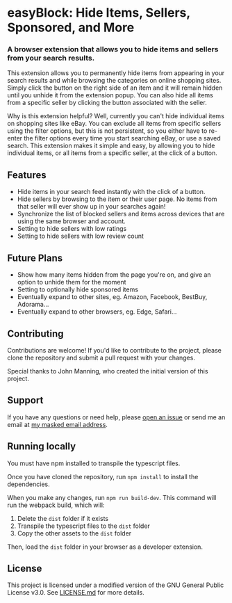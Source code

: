 # easyBlock: Hide Items, Sellers, Sponsored, and More

### A browser extension that allows you to hide items and sellers from your search results.

This extension allows you to permanently hide items from appearing in your search results and while browsing the categories on online shopping sites. Simply click the button on the right side of an item and it will remain hidden until you unhide it from the extension popup. You can also hide all items from a specific seller by clicking the button associated with the seller.

Why is this extension helpful? Well, currently you can't hide individual items on shopping sites like eBay. You can exclude all items from specific sellers using the filter options, but this is not persistent, so you either have to re-enter the filter options every time you start searching eBay, or use a saved search. This extension makes it simple and easy, by allowing you to hide individual items, or all items from a specific seller, at the click of a button.

## Features

- Hide items in your search feed instantly with the click of a button.
- Hide sellers by browsing to the item or their user page. No items from that seller will ever show up in your searches again!
- Synchronize the list of blocked sellers and items across devices that are using the same browser and account.
- Setting to hide sellers with low ratings
- Setting to hide sellers with low review count

## Future Plans

- Show how many items hidden from the page you're on, and give an option to unhide them for the moment
- Setting to optionally hide sponsored items
- Eventually expand to other sites, eg. Amazon, Facebook, BestBuy, Adorama...
- Eventually expand to other browsers, eg. Edge, Safari...

## Contributing
Contributions are welcome! If you'd like to contribute to the project, please clone the repository and submit a pull request with your changes.

Special thanks to John Manning, who created the initial version of this project.

## Support
If you have any questions or need help, please [open an issue](https://github.com/ebay-hide-items-and-sellers/ebay-hide-items-and-sellers/issues) or send me an email at [my masked email address](mailto:n7bvdoj73@mozmail.com).

## Running locally
You must have npm installed to transpile the typescript files.

Once you have cloned the repository, run `npm install` to install the dependencies.

When you make any changes, run `npm run build-dev`. This command will run the webpack build, which will:

1. Delete the `dist` folder if it exists
2. Transpile the typescript files to the `dist` folder
3. Copy the other assets to the `dist` folder

Then, load the `dist` folder in your browser as a developer extension.

## License
This project is licensed under a modified version of the GNU General Public License v3.0. See [LICENSE.md](LICENSE.md) for more details.